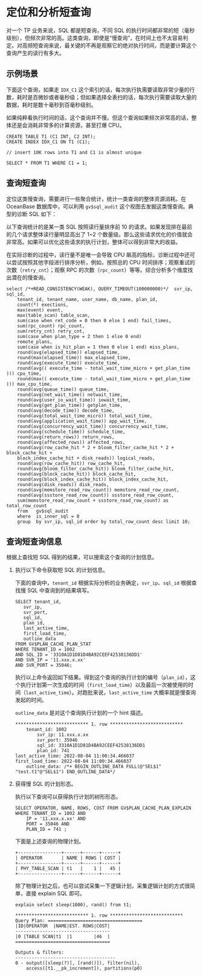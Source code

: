 # 定位和分析短查询

对一个 TP 业务来说，SQL 都是短查询，不同 SQL 的执行时间都非常的短（毫秒级别），但频次非常的高。这类查询，即使是“慢查询”，在时间上也不太容易判定。对高频短查询来说，最关键的不再是观察它的绝对执行时间，而是要计算这个查询产生的读行有多大。

## 示例场景

下面这个查询，如果走 `IDX_C1` 这个索引的话，每次执行执需要读取非常少量的行数，耗时是百微妙或者毫秒级；但如果选择全表扫的话，每次执行需要读取大量的数据，耗时是数十毫秒到百毫秒级别。

如果纯粹看执行时间的话，这个查询并不慢。但这个查询如果频次非常高的话，整体还是会消耗非常多的计算资源，甚至打爆 CPU。

```
CREATE TABLE T1 (C1 INT, C2 INT);
CREATE INDEX IDX_C1 ON T1 (C1);

// insert 10K rows into T1 and C1 is almost unique

SELECT * FROM T1 WHERE C1 = 1;
```

## 查询短查询

定位这类慢查询，需要进行一些聚合统计，统计一类查询的整体资源消耗。在 OceanBase 数据库中，可以利用 `gv$sql_audit` 这个视图去发掘这类慢查询。典型的诊断 SQL 如下：

以下查询统计的是某一类 SQL 按照读行量排序前 10 的请求。如果发现排在最前的几个请求整体读行量明显高出了 1~2 个数量级。那么这些请求优化的价值就会非常高。如果可以优化这些请求的执行计划，整体可以得到非常大的收益。

在实际诊断的过程中，读行量不是唯一会导致 CPU 飙高的指标，诊断过程中还可以尝试按照其他字段进行排序分析，例如，按照总的 CPU 时间排序；观察重试的次数（`retry_cnt`）；观察 RPC 的次数（`rpc_count`）等等。综合分析多个维度找出潜在的慢查询。

```
select /*+READ_CONSISTENCY(WEAK), QUERY_TIMEOUT(100000000)*/  svr_ip, sql_id, 
    tenant_id, tenant_name, user_name, db_name, plan_id,
    count(*) exections, 
    max(event) event, 
    max(table_scan) table_scan, 
    sum(case when ret_code = 0 then 0 else 1 end) fail_times, 
    sum(rpc_count) rpc_count, 
    sum(retry_cnt) retry_cnt, 
    sum(case when plan_type = 2 then 1 else 0 end) 
    remote_plans, 
    sum(case when is_hit_plan = 1 then 0 else 1 end) miss_plans, 
    round(avg(elapsed_time)) elapsed_time, 
    round(max(elapsed_time)) max_elapsed_time, 
    round(avg(execute_time)) execute_time, 
    round(avg(( execute_time - total_wait_time_micro + get_plan_time ))) cpu_time, 
    round(max(( execute_time - total_wait_time_micro + get_plan_time ))) max_cpu_time, 
    round(avg(queue_time)) queue_time, 
    round(avg(net_wait_time)) netwait_time, 
    round(avg(user_io_wait_time)) iowait_time, 
    round(avg(get_plan_time)) getplan_time, 
    round(avg(decode_time)) decode_time, 
    round(avg(total_wait_time_micro)) total_wait_time, 
    round(avg(application_wait_time)) app_wait_time, 
    round(avg(concurrency_wait_time)) concurrency_wait_time, 
    round(avg(schedule_time)) schedule_time, 
    round(avg(return_rows)) return_rows, 
    round(avg(affected_rows)) affected_rows, 
    round(avg(row_cache_hit * 2 + bloom_filter_cache_hit * 2 + block_cache_hit + 
    block_index_cache_hit + disk_reads)) logical_reads, 
    round(avg(row_cache_hit)) row_cache_hit, 
    round(avg(bloom_filter_cache_hit)) bloom_filter_cache_hit, 
    round(avg(block_cache_hit)) block_cache_hit, 
    round(avg(block_index_cache_hit)) block_index_cache_hit, 
    round(avg(disk_reads)) disk_reads, 
    round(avg(memstore_read_row_count)) memstore_read_row_count, 
    round(avg(ssstore_read_row_count)) ssstore_read_row_count,
    sum(memstore_read_row_count + ssstore_read_row_count) as total_row_count
    from   gv$sql_audit
    where  is_inner_sql = 0
    group  by svr_ip, sql_id order by total_row_count desc limit 10;
```

## 查询短查询信息

根据上查找短 SQL 得到的结果，可以搜索这个查询的计划信息。

1. 执行以下命令获取短 SQL 的计划信息。

    下面的查询中，`tenant_id` 根据实际分析的业务确定，`svr_ip`、`sql_id` 根据查找慢 SQL 中查询到的结果填写。

    ```
    SELECT tenant_id,
       svr_ip,
       svr_port,
       sql_id,
       plan_id,
       last_active_time,
       first_load_time,
       outline_data
    FROM GV$PLAN_CACHE_PLAN_STAT
    WHERE TENANT_ID = 1002
    AND SQL_ID = '3310A1D1D81D4BA92CEEF42538136DD1'
    AND SVR_IP = '11.xxx.x.xx'
    AND SVR_PORT = 35046;
    ```

    执行以上命令返回如下结果。得到这个查询的执行计划的编号（`plan_id`），这个执行计划第一次生成的时间（`first_load_time`）以及最后一次被使用的时间（`last_active_time`）。对跑批来说，`last_active_time` 大概率就是慢查询发起的时间。

    `outline_data` 是对这个查询执行计划的一个 hint 描述。

    ```
    *************************** 1. row ***************************
        tenant_id: 1002
            svr_ip: 11.xxx.x.xx
            svr_port: 35046
            sql_id: 3310A1D1D81D4BA92CEEF42538136DD1
            plan_id: 741
    last_active_time: 2022-08-04 11:00:34.466037
    first_load_time: 2022-08-04 11:00:34.466037
        outline_data: /*+ BEGIN_OUTLINE_DATA FULL(@"SEL$1" "test.t1"@"SEL$1") END_OUTLINE_DATA*/
    ```

2. 获得慢 SQL 的计划形态。

    执行以下查询可以获得执行计划的树形形态。

    ```
    SELECT OPERATOR, NAME, ROWS, COST FROM GV$PLAN_CACHE_PLAN_EXPLAIN
    WHERE TENANT_ID = 1002 AND
        IP = '11.xxx.x.xx' AND
        PORT = 35046 AND
        PLAN_ID = 741 ;
    ```

    下面是上述查询的物理计划。

    ```
    +----------------+------+------+------+
    | OPERATOR       | NAME | ROWS | COST |
    +----------------+------+------+------+
    | PHY_TABLE_SCAN | t1   |    1 |   45 |
    +----------------+------+------+------+
    ```

    除了物理计划之后，也可以尝试采集一下逻辑计划，采集逻辑计划的方式很简单，直接 explain SQL 即可。

    ```
    explain select sleep(1000), rand() from t1;

    *************************** 1. row ***************************
    Query Plan: ===================================
    |ID|OPERATOR  |NAME|EST. ROWS|COST|
    -----------------------------------
    |0 |TABLE SCAN|t1  |1        |46  |
    ===================================

    Outputs & filters:
    -------------------------------------
    0 - output([sleep(?)], [rand()]), filter(nil),
        access([t1.__pk_increment]), partitions(p0)
    ```

